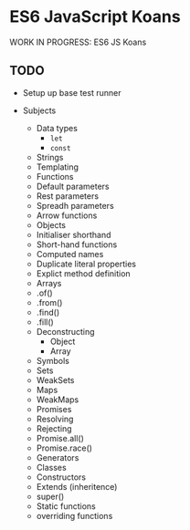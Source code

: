 # ES6 JavaScript Koans

WORK IN PROGRESS: ES6 JS Koans

## TODO

* Setup up base test runner

* Subjects
  * Data types
    * `let`
    * `const`
  * Strings
   * Templating
  * Functions
   * Default parameters
   * Rest parameters
   * Spreadh parameters
   * Arrow functions
  * Objects
   * Initialiser shorthand
   * Short-hand functions
   * Computed names
   * Duplicate literal properties
   * Explict method definition
  * Arrays
   * .of()
   * .from()
   * .find()
   * .fill()
  * Deconstructing
    * Object
    * Array
  * Symbols
  * Sets
  * WeakSets
  * Maps
  * WeakMaps
  * Promises
   * Resolving
   * Rejecting
   * Promise.all()
   * Promise.race()
  * Generators
  * Classes
   * Constructors
   * Extends (inheritence)
   * super()
   * Static functions
   * overriding functions
